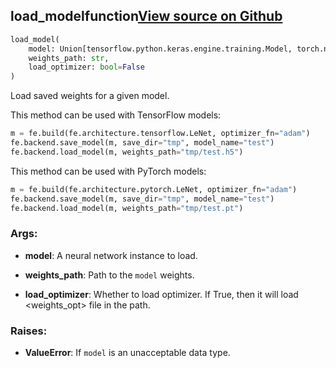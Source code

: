 ## load_model<span class="tag">function</span><a class="sourcelink" href=https://github.com/fastestimator/fastestimator/blob/r1.0/fastestimator/backend/load_model.py/#L23-L66>View source on Github</a>
```python
load_model(
	model: Union[tensorflow.python.keras.engine.training.Model, torch.nn.modules.module.Module],
	weights_path: str,
	load_optimizer: bool=False
)
```
Load saved weights for a given model.

This method can be used with TensorFlow models:
```python
m = fe.build(fe.architecture.tensorflow.LeNet, optimizer_fn="adam")
fe.backend.save_model(m, save_dir="tmp", model_name="test")
fe.backend.load_model(m, weights_path="tmp/test.h5")
```

This method can be used with PyTorch models:
```python
m = fe.build(fe.architecture.pytorch.LeNet, optimizer_fn="adam")
fe.backend.save_model(m, save_dir="tmp", model_name="test")
fe.backend.load_model(m, weights_path="tmp/test.pt")
```


<h3>Args:</h3>


* **model**: A neural network instance to load.

* **weights_path**: Path to the `model` weights.

* **load_optimizer**: Whether to load optimizer. If True, then it will load <weights_opt> file in the path. 

<h3>Raises:</h3>


* **ValueError**: If `model` is an unacceptable data type.

